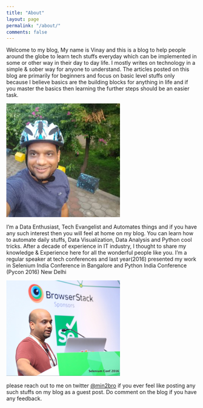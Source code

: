 ```yaml
---
title: "About"
layout: page
permalink: "/about/"
comments: false
---
```

Welcome to my blog, My name is Vinay and this is a blog to help people around the globe to learn tech stuffs everyday which can be implemented in some or other way in their day to day life. I mostly writes on technology in a simple & sober way for anyone to understand. The articles posted on this blog are primarily for beginners and focus on basic level stuffs only because I believe basics are the building blocks for anything in life and if you master the basics then learning the further steps should be an easier task.

![Vinay](/images/about/About_2.jpg)

I’m a Data Enthusiast, Tech Evangelist and Automates things and if you have any such interest then you will feel at home on my blog. You can learn how to automate daily stuffs, Data Visualization, Data Analysis and Python cool tricks. After a decade of experience in IT industry, I thought to share my knowledge & Experience here for all the wonderful people like you.
I’m a regular speaker at tech conferences and last year(2016) presented my work in Selenium India Conference in Bangalore and Python India Conference (Pycon 2016) New Delhi

![Vinay](/images/about/About_1.png)

please reach out to me on twitter [@min2bro](https://twitter.com/min2bro) if you ever feel like posting any such stuffs on my blog as a guest post. Do comment on the blog if you have any feedback.
